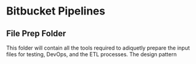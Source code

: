 # Bitbucket Pipelines

## File Prep Folder

This folder will contain all the tools required to adiquetly prepare the input files for testing,
DevOps, and  the ETL processes.  The design pattern
